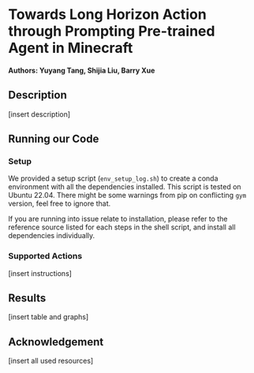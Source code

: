 # Towards Long Horizon Action through Prompting Pre-trained Agent in Minecraft

#### Authors: Yuyang Tang, Shijia Liu, Barry Xue

## Description

[insert description]

<!-- Our Structure wil be more complicated, but this will do as a placeholder -->

## Running our Code

### Setup

We provided a setup script (`env_setup_log.sh`) to create a conda environment with all the dependencies installed. This script is tested on Ubuntu 22.04.
There might be some warnings from pip on conflicting `gym` version, feel free to ignore that.

If you are running into issue relate to installation, please refer to the reference source listed for each steps in the shell script, and
install all dependencies individually.

### Supported Actions
[insert instructions]

## Results
[insert table and graphs]

## Acknowledgement
[insert all used resources]
